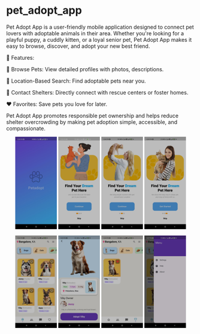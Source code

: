 # pet_adopt_app

Pet Adopt App is a user-friendly mobile application designed to connect pet lovers with adoptable animals in their area. Whether you're looking for a playful puppy, a cuddly kitten, or a loyal senior pet, Pet Adopt App makes it easy to browse, discover, and adopt your new best friend.

🌟 Features:

🐶 Browse Pets: View detailed profiles with photos, descriptions.

📍 Location-Based Search: Find adoptable pets near you.

💬 Contact Shelters: Directly connect with rescue centers or foster homes.

❤️ Favorites: Save pets you love for later.

Pet Adopt App promotes responsible pet ownership and helps reduce shelter overcrowding by making pet adoption simple, accessible, and compassionate.

<p align="center">
  <img src="screenshots/splash_screen.jpeg?raw=true" width="22%">
  <img src="screenshots/onboarding_screen.jpeg?raw=true" width="22%">
  <img src="screenshots/onboarding_screen2.jpeg?raw=true" width="22%">
  <img src="screenshots/onboarding_screen3.jpeg?raw=true" width="22%">
</p>
<p align="center">
  <img src="screenshots/home_screen.jpeg?raw=true" width="22%">
  <img src="screenshots/pet_details_screen.jpeg?raw=true" width="22%">
  <img src="screenshots/favourite_screen.jpeg?raw=true" width="22%">
  <img src="screenshots/bottom_navbar.jpeg?raw=true" width="22%">
</p>
